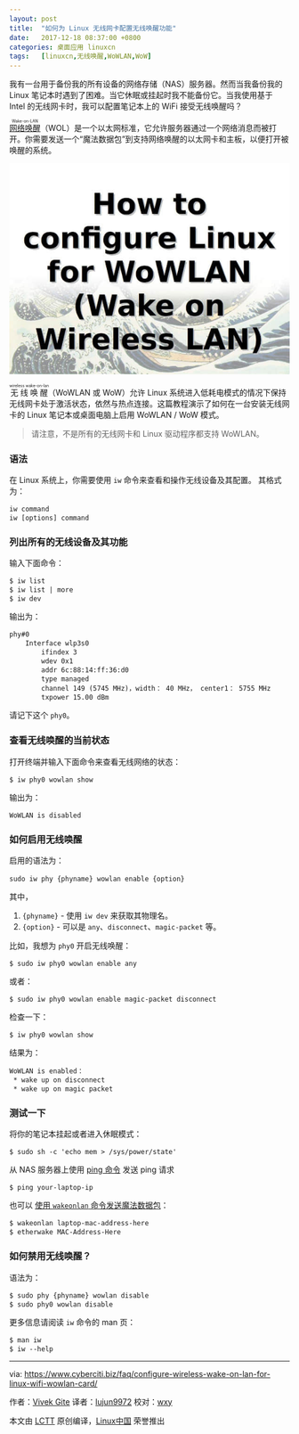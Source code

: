 ```yaml
---
layout: post
title:	"如何为 Linux 无线网卡配置无线唤醒功能"
date:	2017-12-18 08:37:00 +0800 
categories:	桌面应用 linuxcn 
tags:	[linuxcn,无线唤醒,WoWLAN,WoW]
---
```



我有一台用于备份我的所有设备的网络存储（NAS）服务器。然而当我备份我的 Linux 笔记本时遇到了困难。当它休眠或挂起时我不能备份它。当我使用基于 Intel 的无线网卡时，我可以配置笔记本上的 WiFi 接受无线唤醒吗？


<ruby> <a href="https://www.cyberciti.biz/tips/linux-send-wake-on-lan-wol-magic-packets.html">  网络唤醒 </a> <rt>  Wake-on-LAN </rt></ruby>（WOL）是一个以太网标准，它允许服务器通过一个网络消息而被打开。你需要发送一个“魔法数据包”到支持网络唤醒的以太网卡和主板，以便打开被唤醒的系统。


[![linux-configire-wake-on-wireless-lan-wowlan](/Asserts/Images/album/201712/16/223821o6ys03xrysrrs4ae.jpg)](https://www.cyberciti.biz/media/new/faq/2017/12/linux-configire-wake-on-wireless-lan-wowlan.jpg)


<ruby> 无线唤醒 <rt>  wireless wake-on-lan </rt></ruby>（WoWLAN 或 WoW）允许 Linux 系统进入低耗电模式的情况下保持无线网卡处于激活状态，依然与热点连接。这篇教程演示了如何在一台安装无线网卡的 Linux 笔记本或桌面电脑上启用 WoWLAN / WoW 模式。



> 
> 请注意，不是所有的无线网卡和 Linux 驱动程序都支持 WoWLAN。
> 
> 
> 


### 语法


在 Linux 系统上，你需要使用 `iw` 命令来查看和操作无线设备及其配置。 其格式为：



```
iw command
iw [options] command

```

### 列出所有的无线设备及其功能


输入下面命令：



```
$ iw list
$ iw list | more
$ iw dev

```

输出为：



```
phy#0
    Interface wlp3s0
        ifindex 3
        wdev 0x1
        addr 6c:88:14:ff:36:d0
        type managed
        channel 149 (5745 MHz)，width： 40 MHz， center1： 5755 MHz
        txpower 15.00 dBm

```

请记下这个 `phy0`。


### 查看无线唤醒的当前状态


打开终端并输入下面命令来查看无线网络的状态：



```
$ iw phy0 wowlan show

```

输出为：



```
WoWLAN is disabled

```

### 如何启用无线唤醒


启用的语法为：


`sudo iw phy {phyname} wowlan enable {option}`


其中，


1. `{phyname}` - 使用 `iw dev` 来获取其物理名。
2. `{option}` - 可以是 `any`、`disconnect`、`magic-packet` 等。


比如，我想为 `phy0` 开启无线唤醒：



```
$ sudo iw phy0 wowlan enable any

```

或者：



```
$ sudo iw phy0 wowlan enable magic-packet disconnect

```

检查一下：



```
$ iw phy0 wowlan show

```

结果为：



```
WoWLAN is enabled：
 * wake up on disconnect
 * wake up on magic packet

```

### 测试一下


将你的笔记本挂起或者进入休眠模式：



```
$ sudo sh -c 'echo mem > /sys/power/state'

```

从 NAS 服务器上使用 [ping 命令](https://www.cyberciti.biz/faq/unix-ping-command-examples/ "See Linux/Unix ping command examples for more info") 发送 ping 请求



```
$ ping your-laptop-ip

```

也可以 [使用 `wakeonlan` 命令发送魔法数据包](https://www.cyberciti.biz/faq/apple-os-x-wake-on-lancommand-line-utility/)：



```
$ wakeonlan laptop-mac-address-here
$ etherwake MAC-Address-Here

```

### 如何禁用无线唤醒？


语法为：



```
$ sudo phy {phyname} wowlan disable
$ sudo phy0 wowlan disable

```

更多信息请阅读 `iw` 命令的 man 页：



```
$ man iw
$ iw --help

```



---


via: <https://www.cyberciti.biz/faq/configure-wireless-wake-on-lan-for-linux-wifi-wowlan-card/>


作者：[Vivek Gite](https://twitter.com/nixcraft) 译者：[lujun9972](https://github.com/lujun9972) 校对：[wxy](https://github.com/wxy)


本文由 [LCTT](https://github.com/LCTT/TranslateProject) 原创编译，[Linux中国](https://linux.cn/) 荣誉推出
